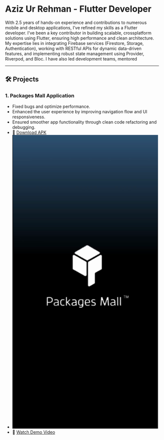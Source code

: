 # Aziz Ur Rehman - Flutter Developer

With 2.5 years of hands-on experience and contributions to numerous mobile and desktop applications, I’ve refined my skills as a Flutter developer. I’ve been a key contributor in building scalable, crossplatform solutions using Flutter, ensuring high performance and clean architecture. My expertise lies in integrating Firebase services (Firestore, Storage, Authentication), working with RESTful APIs for dynamic data-driven features, and implementing robust state management using Provider, Riverpod, and Bloc. I have also led development teams, mentored 

---

## 🛠 Projects

### 1. Packages Mall Application
- Fixed bugs and optimize performance.
- Enhanced the user experience by improving navigation flow and UI responsiveness.
- Ensured smoother app functionality through clean code refactoring and debugging.
- 🔗 [Download APK](https://play.google.com/store/apps/details?id=com.packagesmall.packagesmallapp&pcampaignid=web_share)
- ![📷 Packages Mall Screenshot](https://raw.githubusercontent.com/azizrh10/Aziz-Ur-Rehman---Flutter-Developer/main/packages-mall.png)
- 🎥 [Watch Demo Video](https://drive.google.com/file/d/1RrsTcfRt72AHuWVeFQfW-3WD7dN8mfzn/view?usp=sharing)

